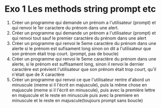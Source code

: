 # Exo 1 Les methods string prompt etc
1. Créer un programme qui demande un prénom a l'utilisateur (prompt) et qui renvoi le 1er caractere du prénom dans une alert.
2. Créer un programme qui demande un prénom a l'utilisateur (prompt) et qui renvoi tout sauf le premier caractère du prénom dans une alert
3. Créer un programme qui renvoi le 5eme caractère du prénom dans une alerte si le prénom est sufisament long sinon on dit a l'utilisateur que son prénom était trop court. (prompt, pas de boucle)
4. Créer un programme qui renvoi le 5eme caractère du prénom dans une alerte, si le prénom est suffisament long, sinon il renvoi le dernier caractère est prévient l'utilisateur que son prénom était trop court, qu'il n'était que de X caractère
5. Créer un programme qui renvoi ce que l'utilisateur rentre d'abord un minuscule (meme si il l'écrit en majuscule), puis la même chose en majuscule (meme si il l'écrit en minuscule), puis  avec la première lettre en majuscule et le reste en minuscule puis avec la premiere en minuscule et le reste en majuscule(toujours prompt sans boucle)
